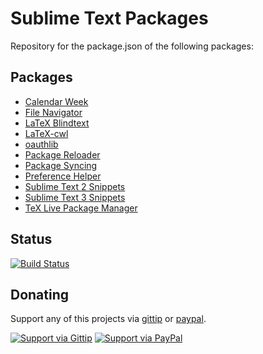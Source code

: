# Sublime Text Packages

Repository for the package.json of the following packages:

## Packages

- [Calendar Week](https://github.com/Chris---/SublimeText-Calendar-Week)
- [File Navigator](https://github.com/Chris---/SublimeText-File-Navigator)
- [LaTeX Blindtext](https://github.com/Chris---/SublimeText-LaTeX-Blindtext)
- [LaTeX-cwl](https://github.com/Chris---/LaTeX-cwl)
- [oauthlib](https://github.com/Chris---/SublimeText-OAuthlib)
- [Package Reloader](https://github.com/Chris---/SublimeText-Package-Reloader)
- [Package Syncing](https://github.com/Chris---/SublimeText-Package-Syncing)
- [Preference Helper](https://github.com/Chris---/SublimeText-Preference-Helper)
- [Sublime Text 2 Snippets](https://github.com/Chris---/SublimeText-Sublime-Text-2-Snippets)
- [Sublime Text 3 Snippets](https://github.com/Chris---/SublimeText-Sublime-Text-3-Snippets)
- [TeX Live Package Manager](https://github.com/Chris---/SublimeText-TeX-Live-Package-Manager)


## Status

[![Build Status](https://travis-ci.org/Chris---/SublimeText-Packages.png?branch=master)](https://travis-ci.org/Chris---/SublimeText-Packages)

## Donating

Support any of this projects via [gittip][] or [paypal][].

[![Support via Gittip](https://rawgithub.com/chris---/Donation-Badges/master/gittip.jpeg)][gittip] [![Support via PayPal](https://rawgithub.com/chris---/Donation-Badges/master/paypal.jpeg)][paypal]

[gittip]: https://www.gittip.com/Chris---
[paypal]: https://www.paypal.com/cgi-bin/webscr?cmd=_s-xclick&hosted_button_id=ZWZCJPFSZNXEW